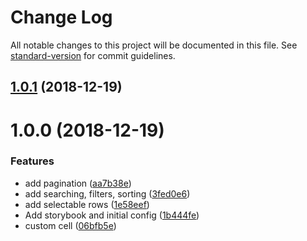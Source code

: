 # Change Log

All notable changes to this project will be documented in this file. See [standard-version](https://github.com/conventional-changelog/standard-version) for commit guidelines.

<a name="1.0.1"></a>
## [1.0.1](https://github.com/DTupalov/react-material-ui-datatable/compare/v1.0.0...v1.0.1) (2018-12-19)



<a name="1.0.0"></a>
# 1.0.0 (2018-12-19)


### Features

* add pagination ([aa7b38e](https://github.com/DTupalov/react-material-ui-datatable/commit/aa7b38e))
* add searching, filters, sorting ([3fed0e6](https://github.com/DTupalov/react-material-ui-datatable/commit/3fed0e6))
* add selectable rows ([1e58eef](https://github.com/DTupalov/react-material-ui-datatable/commit/1e58eef))
* Add storybook and initial config ([1b444fe](https://github.com/DTupalov/react-material-ui-datatable/commit/1b444fe))
* custom cell ([06bfb5e](https://github.com/DTupalov/react-material-ui-datatable/commit/06bfb5e))
